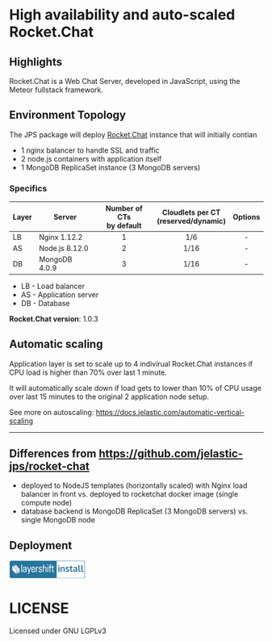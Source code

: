 # High availability and auto-scaled Rocket.Chat

## Highlights

Rocket.Chat is a Web Chat Server, developed in JavaScript, using the Meteor fullstack framework.

## Environment Topology

The JPS package will deploy [Rocket.Chat](https://github.com/RocketChat/Rocket.Chat) instance that will initially contian 

* 1 nginx balancer to handle SSL and traffic
* 2 node.js containers with application itself
* 1 MongoDB ReplicaSet instance (3 MongoDB servers)

### Specifics

 Layer | Server          | Number of CTs <br/> by default | Cloudlets per CT <br/> (reserved/dynamic) | Options
-------|-----------------| :-----------------------------:|:-----------------------------------------:|:-----:
LB     | Nginx 1.12.2    |           1                    |           1/6                             |   -
AS     | Node.js 8.12.0  |           2                    |           1/16                            |   -
DB     | MongoDB 4.0.9   |           3                    |           1/16                            |   -

* LB - Load balancer
* AS - Application server
* DB - Database

**Rocket.Chat version**: 1.0.3     

## Automatic scaling

Application layer is set to scale up to 4 indivirual Rocket.Chat instances if CPU load is higher than 70% over last 1 minute.

It will automatically scale down if load gets to lower than 10% of CPU usage over last 15 minutes to the original 2 application node setup.

See more on autoscaling: https://docs.jelastic.com/automatic-vertical-scaling

---

## Differences from https://github.com/jelastic-jps/rocket-chat

- deployed to NodeJS templates (horizontally scaled) with Nginx load balancer in front vs. deployed to rocketchat docker image (single compute node)     
- database backend is MongoDB ReplicaSet (3 MongoDB servers) vs. single MongoDB node      

## Deployment

[![Deploy to Layershift Jelastic PaaS](images/layershift-install-3.png)](http://jps.layershift.com/rocketchat/deploy.html)

# LICENSE

Licensed under GNU LGPLv3
